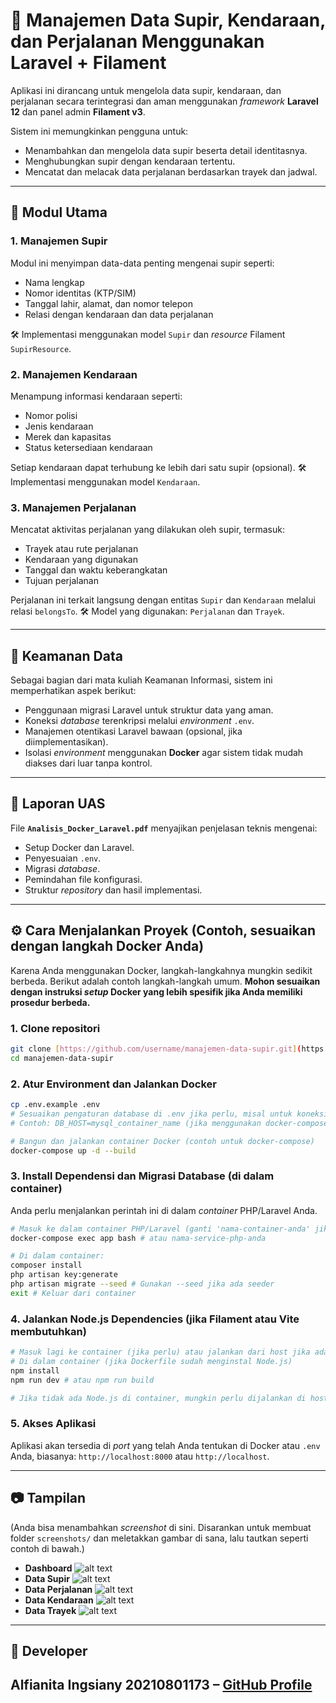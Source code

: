 # 🚗 Manajemen Data Supir, Kendaraan, dan Perjalanan Menggunakan Laravel + Filament

Aplikasi ini dirancang untuk mengelola data supir, kendaraan, dan perjalanan secara terintegrasi dan aman menggunakan *framework* **Laravel 12** dan panel admin **Filament v3**.

Sistem ini memungkinkan pengguna untuk:
* Menambahkan dan mengelola data supir beserta detail identitasnya.
* Menghubungkan supir dengan kendaraan tertentu.
* Mencatat dan melacak data perjalanan berdasarkan trayek dan jadwal.

---

## 📌 Modul Utama

### 1. Manajemen Supir

Modul ini menyimpan data-data penting mengenai supir seperti:
* Nama lengkap
* Nomor identitas (KTP/SIM)
* Tanggal lahir, alamat, dan nomor telepon
* Relasi dengan kendaraan dan data perjalanan

🛠 Implementasi menggunakan model `Supir` dan *resource* Filament `SupirResource`.

### 2. Manajemen Kendaraan

Menampung informasi kendaraan seperti:
* Nomor polisi
* Jenis kendaraan
* Merek dan kapasitas
* Status ketersediaan kendaraan

Setiap kendaraan dapat terhubung ke lebih dari satu supir (opsional).
🛠 Implementasi menggunakan model `Kendaraan`.

### 3. Manajemen Perjalanan

Mencatat aktivitas perjalanan yang dilakukan oleh supir, termasuk:
* Trayek atau rute perjalanan
* Kendaraan yang digunakan
* Tanggal dan waktu keberangkatan
* Tujuan  perjalanan

Perjalanan ini terkait langsung dengan entitas `Supir` dan `Kendaraan` melalui relasi `belongsTo`.
🛠 Model yang digunakan: `Perjalanan` dan `Trayek`.

---

## 🔐 Keamanan Data

Sebagai bagian dari mata kuliah Keamanan Informasi, sistem ini memperhatikan aspek berikut:
* Penggunaan migrasi Laravel untuk struktur data yang aman.
* Koneksi *database* terenkripsi melalui *environment* `.env`.
* Manajemen otentikasi Laravel bawaan (opsional, jika diimplementasikan).
* Isolasi *environment* menggunakan **Docker** agar sistem tidak mudah diakses dari luar tanpa kontrol.

---

## 📝 Laporan UAS

File **`Analisis_Docker_Laravel.pdf`** menyajikan penjelasan teknis mengenai:
* Setup Docker dan Laravel.
* Penyesuaian `.env`.
* Migrasi *database*.
* Pemindahan file konfigurasi.
* Struktur *repository* dan hasil implementasi.

---

## ⚙️ Cara Menjalankan Proyek (Contoh, sesuaikan dengan langkah Docker Anda)

Karena Anda menggunakan Docker, langkah-langkahnya mungkin sedikit berbeda. Berikut adalah contoh langkah-langkah umum. **Mohon sesuaikan dengan instruksi *setup* Docker yang lebih spesifik jika Anda memiliki prosedur berbeda.**

### 1. Clone repositori

```bash
git clone [https://github.com/username/manajemen-data-supir.git](https://github.com/username/manajemen-data-supir.git)
cd manajemen-data-supir
````

### 2\. Atur Environment dan Jalankan Docker

```bash
cp .env.example .env
# Sesuaikan pengaturan database di .env jika perlu, misal untuk koneksi Docker
# Contoh: DB_HOST=mysql_container_name (jika menggunakan docker-compose)

# Bangun dan jalankan container Docker (contoh untuk docker-compose)
docker-compose up -d --build
```

### 3\. Install Dependensi dan Migrasi Database (di dalam container)

Anda perlu menjalankan perintah ini di dalam *container* PHP/Laravel Anda.

```bash
# Masuk ke dalam container PHP/Laravel (ganti 'nama-container-anda' jika tahu)
docker-compose exec app bash # atau nama-service-php-anda

# Di dalam container:
composer install
php artisan key:generate
php artisan migrate --seed # Gunakan --seed jika ada seeder
exit # Keluar dari container
```

### 4\. Jalankan Node.js Dependencies (jika Filament atau Vite membutuhkan)

```bash
# Masuk lagi ke container (jika perlu) atau jalankan dari host jika ada Node.js terinstal
# Di dalam container (jika Dockerfile sudah menginstal Node.js)
npm install
npm run dev # atau npm run build

# Jika tidak ada Node.js di container, mungkin perlu dijalankan di host atau container terpisah
```

### 5\. Akses Aplikasi

Aplikasi akan tersedia di *port* yang telah Anda tentukan di Docker atau `.env` Anda, biasanya:
`http://localhost:8000` atau `http://localhost`.

-----

## 📷 Tampilan

(Anda bisa menambahkan *screenshot* di sini. Disarankan untuk membuat folder `screenshots/` dan meletakkan gambar di sana, lalu tautkan seperti contoh di bawah.)

  * **Dashboard**
    ![alt text](https://github.com/auwfiii/UAS_Keamanan_Informasi/blob/main/Screenshoot/dashboard.png?raw=true)
  * **Data Supir**
    ![alt text](https://github.com/auwfiii/UAS_Keamanan_Informasi/blob/main/Screenshoot/supir.png?raw=true)
  * **Data Perjalanan**
    ![alt text](https://github.com/auwfiii/UAS_Keamanan_Informasi/blob/main/Screenshoot/perjalanan.png?raw=true)
  * **Data Kendaraan**
    ![alt text](https://github.com/auwfiii/UAS_Keamanan_Informasi/blob/main/Screenshoot/kendaraan.png?raw=true)
  * **Data Trayek**
    ![alt text](https://github.com/auwfiii/UAS_Keamanan_Informasi/blob/main/Screenshoot/trayek.png?raw=true)

-----

## 👤 Developer

**Alfianita Ingsiany 20210801173** – [GitHub Profile](https://github.com/auwfiii)
-----

```
```
